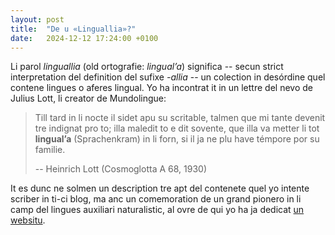 ```yaml
---
layout: post
title:  "De u «Linguallia»?"
date:   2024-12-12 17:24:00 +0100
---
```

Li parol *linguallia* (old ortografie: *lingual’a*) significa -- secun strict interpretation del definition del sufixe *-allia* -- un colection in desórdine quel contene lingues o aferes lingual. Yo ha incontrat it in un lettre del nevo de Julius Lott, li creator de Mundolingue:

> Till tard in li nocte il sidet apu su scritable, talmen que mi tante devenit tre indignat pro to; illa maledit to e dit sovente, que illa va metter li tot **lingual’a** (Sprachenkram) in li forn, si il ja ne plu have témpore por su familie.
>
> -- Heinrich Lott (Cosmoglotta A 68, 1930)

It es dunc ne solmen un description tre apt del contenete quel yo intente scriber in ti-ci blog, ma anc un comemoration de un grand pionero in li camp del lingues auxiliari naturalistic, al ovre de qui yo ha ja dedicat [un websitu](https://sinelaude.github.io/mundolingue/).
